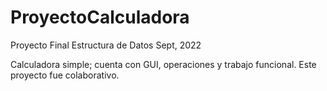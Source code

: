 # ProyectoCalculadora

Proyecto Final Estructura de Datos
Sept, 2022

Calculadora simple; cuenta con GUI, operaciones y trabajo funcional.
Este proyecto fue colaborativo.

